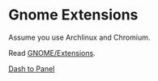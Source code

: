 # Gnome Extensions

Assume you use Archlinux and Chromium.

Read [GNOME/Extensions](https://wiki.archlinux.org/index.php/GNOME#Extensions).

[Dash to Panel](https://github.com/home-sweet-gnome/dash-to-panel)
